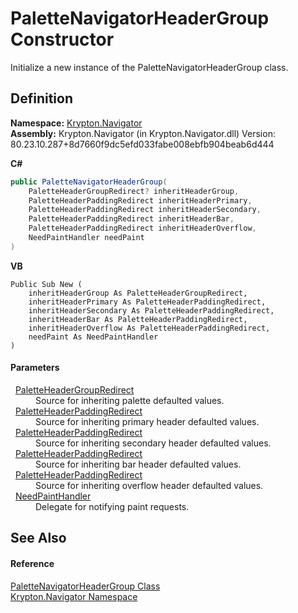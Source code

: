 # PaletteNavigatorHeaderGroup Constructor


Initialize a new instance of the PaletteNavigatorHeaderGroup class.



## Definition
**Namespace:** <a href="a21ac074-d119-3dc6-bd1c-d3a12c0128bc.md">Krypton.Navigator</a>  
**Assembly:** Krypton.Navigator (in Krypton.Navigator.dll) Version: 80.23.10.287+8d7660f9dc5efd033fabe008ebfb904beab6d444

**C#**
``` C#
public PaletteNavigatorHeaderGroup(
	PaletteHeaderGroupRedirect? inheritHeaderGroup,
	PaletteHeaderPaddingRedirect inheritHeaderPrimary,
	PaletteHeaderPaddingRedirect inheritHeaderSecondary,
	PaletteHeaderPaddingRedirect inheritHeaderBar,
	PaletteHeaderPaddingRedirect inheritHeaderOverflow,
	NeedPaintHandler needPaint
)
```
**VB**
``` VB
Public Sub New ( 
	inheritHeaderGroup As PaletteHeaderGroupRedirect,
	inheritHeaderPrimary As PaletteHeaderPaddingRedirect,
	inheritHeaderSecondary As PaletteHeaderPaddingRedirect,
	inheritHeaderBar As PaletteHeaderPaddingRedirect,
	inheritHeaderOverflow As PaletteHeaderPaddingRedirect,
	needPaint As NeedPaintHandler
)
```



#### Parameters
<dl><dt>  <a href="4c7e4295-21e1-e2df-73ea-f0392172c7cb.md">PaletteHeaderGroupRedirect</a></dt><dd>Source for inheriting palette defaulted values.</dd><dt>  <a href="41f36776-9a15-bbc7-0976-f9e3e6574c6d.md">PaletteHeaderPaddingRedirect</a></dt><dd>Source for inheriting primary header defaulted values.</dd><dt>  <a href="41f36776-9a15-bbc7-0976-f9e3e6574c6d.md">PaletteHeaderPaddingRedirect</a></dt><dd>Source for inheriting secondary header defaulted values.</dd><dt>  <a href="41f36776-9a15-bbc7-0976-f9e3e6574c6d.md">PaletteHeaderPaddingRedirect</a></dt><dd>Source for inheriting bar header defaulted values.</dd><dt>  <a href="41f36776-9a15-bbc7-0976-f9e3e6574c6d.md">PaletteHeaderPaddingRedirect</a></dt><dd>Source for inheriting overflow header defaulted values.</dd><dt>  <a href="33f685bd-f838-7c82-3e84-2827dccd141e.md">NeedPaintHandler</a></dt><dd>Delegate for notifying paint requests.</dd></dl>

## See Also


#### Reference
<a href="e39b7fa0-a96c-1036-f38f-90a8a018b248.md">PaletteNavigatorHeaderGroup Class</a>  
<a href="a21ac074-d119-3dc6-bd1c-d3a12c0128bc.md">Krypton.Navigator Namespace</a>  
